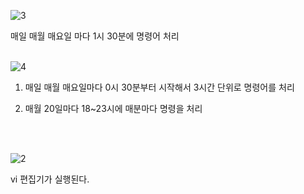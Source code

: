 
![3](https://github.com/fxzz/CentOS/assets/3148006/3d265ae7-7f5b-4083-b38b-fa172f0a6fc5)


매일 매월 매요일 마다 1시 30분에 명령어 처리
<br>
<br>

![4](https://github.com/fxzz/CentOS/assets/3148006/8909cb59-4384-42b1-9204-9c7028060157)

1. 매일 매월 매요일마다 0시 30분부터 시작해서 3시간 단위로 명령어를 처리

2. 매월 20일마다 18~23시에 매분마다 명령을 처리

<br>
<br>

![2](https://github.com/fxzz/CentOS/assets/3148006/326fb6ca-6981-4f0c-9ed5-4d00cb4f8b13)

vi 편집기가 실행된다.
<br>
<br>

